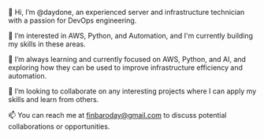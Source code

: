 👋 Hi, I’m @daydone, an experienced server and infrastructure technician with a passion for DevOps engineering.

👀 I’m interested in AWS, Python, and Automation, and I'm currently building my skills in these areas.

🌱 I’m always learning and currently focused on AWS, Python, and AI, and exploring how they can be used to improve infrastructure efficiency and automation.

💞️ I’m looking to collaborate on any interesting projects where I can apply my skills and learn from others.

📫 You can reach me at finbaroday@gmail.com to discuss potential collaborations or opportunities.




